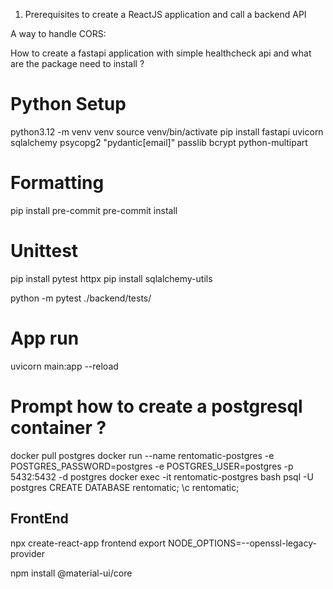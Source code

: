 1. Prerequisites to create a ReactJS application and call a backend API

A way to handle CORS:

How to create a fastapi application with simple healthcheck api and what are the package need to install ?

# Python Setup
python3.12 -m venv venv
source venv/bin/activate
pip install fastapi uvicorn sqlalchemy psycopg2 "pydantic[email]" passlib bcrypt python-multipart

# Formatting
pip install pre-commit
pre-commit install

# Unittest
pip install pytest httpx
pip install sqlalchemy-utils

python -m pytest ./backend/tests/

# App run
uvicorn main:app --reload

# Prompt how to create a postgresql container ?
docker pull postgres
docker run --name rentomatic-postgres -e POSTGRES_PASSWORD=postgres -e POSTGRES_USER=postgres  -p 5432:5432 -d postgres
docker exec -it rentomatic-postgres bash
psql -U postgres
CREATE DATABASE rentomatic;
\c rentomatic;

## FrontEnd

npx create-react-app frontend
export NODE_OPTIONS=--openssl-legacy-provider

npm install @material-ui/core

